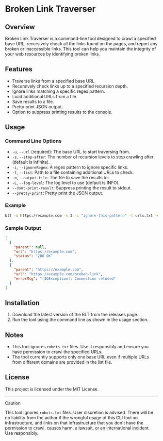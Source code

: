 # Broken Link Traverser

## Overview

Broken Link Traverser is a command-line tool designed to crawl a specified base URL, recursively check all the links
found on the pages, and report any broken or inaccessible links. This tool can help you maintain the integrity of your
web resources by identifying broken links.

## Features

- Traverse links from a specified base URL.
- Recursively check links up to a specified recursion depth.
- Ignore links matching a specific regex pattern.
- Load additional URLs from a file.
- Save results to a file.
- Pretty print JSON output.
- Option to suppress printing results to the console.

## Usage

### Command Line Options

- `-u`, `--url` (required): The base URL to start traversing from.
- `-s`, `--stop-after`: The number of recursion levels to stop crawling after (default is infinite).
- `-i`, `--ignoreRegex`: A regex pattern to ignore specific links.
- `-l`, `--list`: Path to a file containing additional URLs to check.
- `-o`, `--output-file`: The file to save the results to.
- `-L`, `--log-level`: The log level to use (default is INFO).
- `--dont-print-result`: Suppress printing the result to stdout.
- `--pretty-print`: Pretty print the JSON output.

### Example

```sh
blt -u https://example.com -s 3 -i "ignore-this-pattern" -l urls.txt -o results.json --pretty-print
```

### Sample Output

```json
[
  {
    "parent": null,
    "url": "https://example.com",
    "status": "200 OK"
  },
  {
    "parent": "https://example.com",
    "url": "https://example.com/broken-link",
    "errorMsg": "[IOException]: Connection refused"
  }
]
```

## Installation

1. Download the latest version of the BLT from the releases page.
2. Run the tool using the command line as shown in the usage section.

## Notes

- This tool ignores `robots.txt` files. Use it responsibly and ensure you have permission to crawl the specified URLs.
- The tool currently supports only one base URL even if multiple URLs from different domains are provided in the list
  file.

## License

This project is licensed under the MIT License.

---

> [!CAUTION]
> This tool ignores `robots.txt` files. User discretion is advised. There will be no liability from the author if the
> wrongful usage of this CLI tool on infrastructure, and links on that infrastructure that you don't have the permission
> to crawl, causes harm, a lawsuit, or an international incident. Use responsibly.
